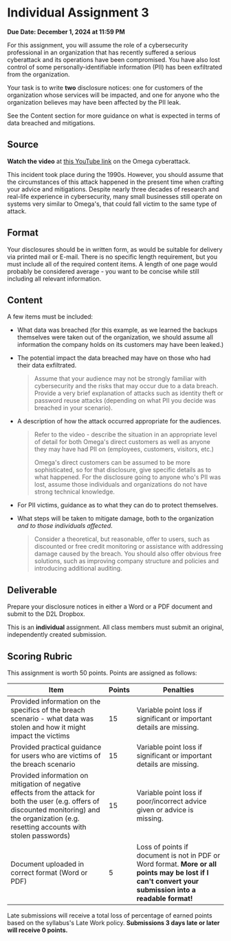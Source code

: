 # Individual Assignment 3

**Due Date: December 1, 2024 at 11:59 PM**

For this assignment, you will assume the role of a cybersecurity professional in an organization that has recently suffered a serious cyberattack and its operations have been compromised. You have also lost control of some personally-identifiable information (PII) has been exfiltrated from the organization.

Your task is to write **two** disclosure notices: one for customers of the organization whose services will be impacted, and one for anyone who the organization believes may have been affected by the PII leak.

See the Content section for more guidance on what is expected in terms of data breached and mitigations.

## Source

**Watch the video** at [this YouTube link](https://www.youtube.com/watch?v=0nl_56YZVFA) on the Omega cyberattack. 

This incident took place during the 1990s. However, you should assume that the circumstances of this attack happened in the present time when crafting your advice and mitigations. Despite nearly three decades of research and real-life experience in cybersecurity, many small businesses still operate on systems very similar to Omega's, that could fall victim to the same type of attack.

## Format

Your disclosures should be in written form, as would be suitable for delivery via printed mail or E-mail. There is no specific length requirement, but you must include all of the required content items. A length of one page would probably be considered average - you want to be concise while still including all relevant information.

## Content

A few items must be included:

* What data was breached (for this example, as we learned the backups themselves were taken out of the organization, we should assume all information the company holds on its customers may have been leaked.)
* The potential impact the data breached may have on those who had their data exfiltrated.

    > Assume that your audience may not be strongly familiar with cybersecurity and the risks that may occur due to a data breach. Provide a very brief explanation of attacks such as identity theft or password reuse attacks (depending on what PII you decide was breached in your scenario).

* A description of how the attack occurred appropriate for the audiences.

    > Refer to the video - describe the situation in an appropriate level of detail for both Omega's direct customers as well as anyone they may have had PII on (employees, customers, visitors, etc.)
    >
    > Omega's direct customers can be assumed to be more sophisticated, so for that disclosure, give specific details as to what happened. For the disclosure going to anyone who's PII was lost, assume those individuals and organizations do not have strong technical knowledge.

* For PII victims, guidance as to what they can do to protect themselves.

* What steps will be taken to mitigate damage, both to the organization *and to those individuals affected*. 

    > Consider a theoretical, but reasonable, offer to users, such as discounted or free credit monitoring or assistance with addressing damage caused by the breach. You should also offer obvious free solutions, such as improving company structure and policies and introducing additional auditing.

## Deliverable

Prepare your disclosure notices in either a Word or a PDF document and submit to the D2L Dropbox.

This is an **individual** assignment. All class members must submit an original, independently created submission.

## Scoring Rubric

This assignment is worth 50 points. Points are assigned as follows:

| Item | Points | Penalties |
|-|-|-|
| Provided information on the specifics of the breach scenario - what data was stolen and how it might impact the victims | 15 | Variable point loss if significant or important details are missing. |
| Provided practical guidance for users who are victims of the breach scenario | 15 | Variable point loss if significant or important details are missing. |
| Provided information on mitigation of negative effects from the attack for both the user (e.g. offers of discounted monitoring) and the organization (e.g. resetting accounts with stolen passwords) | 15 | Variable point loss if poor/incorrect advice given or advice is missing. |
| Document uploaded in correct format (Word or PDF) | 5 | Loss of points if document is not in PDF or Word format. **More or all points may be lost if I can't convert your submission into a readable format!** |

Late submissions will receive a total loss of percentage of earned points based on the syllabus's Late Work policy. **Submissions 3 days late or later will receive 0 points.**
